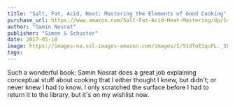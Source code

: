 ```yaml
---
title: "Salt, Fat, Acid, Heat: Mastering the Elements of Good Cooking"
purchase_url: https://www.amazon.com/Salt-Fat-Acid-Heat-Mastering/dp/1476753830?SubscriptionId=AKIAIVZLK2PABGQI2KAQ&tag=everrail-20&linkCode=xm2&camp=2025&creative=165953&creativeASIN=1476753830
author: "Samin Nosrat"
publisher: "Simon & Schuster"
date: 2017-05-10
image: https://images-na.ssl-images-amazon.com/images/I/51dToE1quFL._SL75_.jpg
tags:
---
```


Such a wonderful book; Samin Nosrat does a great job explaining conceptual stuff about cooking that I either thought I knew, but didn't; or never knew I had to know. I only scratched the surface before I had to return it to the library, but it's on my wishlist now.
